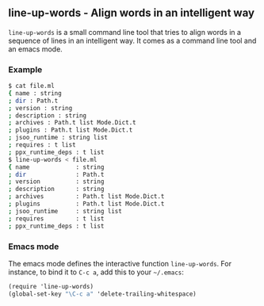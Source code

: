 line-up-words - Align words in an intelligent way
-------------------------------------------------

`line-up-words` is a small command line tool that tries to align words
in a sequence of lines in an intelligent way. It comes as a command
line tool and an emacs mode.

### Example

```bash
$ cat file.ml
{ name : string
; dir : Path.t
; version : string
; description : string
; archives : Path.t list Mode.Dict.t
; plugins : Path.t list Mode.Dict.t
; jsoo_runtime : string list
; requires : t list
; ppx_runtime_deps : t list
$ line-up-words < file.ml
{ name             : string
; dir              : Path.t
; version          : string
; description      : string
; archives         : Path.t list Mode.Dict.t
; plugins          : Path.t list Mode.Dict.t
; jsoo_runtime     : string list
; requires         : t list
; ppx_runtime_deps : t list
```

### Emacs mode

The emacs mode defines the interactive function `line-up-words`. For
instance, to bind it to `C-c a`, add this to your `~/.emacs`:

```scheme
(require 'line-up-words)
(global-set-key "\C-c a" 'delete-trailing-whitespace)
```
